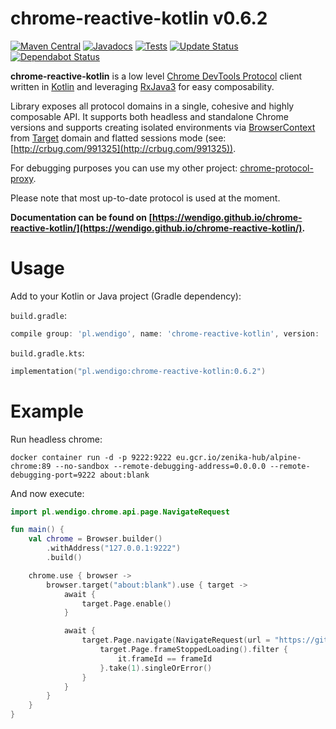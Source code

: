 # chrome-reactive-kotlin v0.6.2

[![Maven Central](https://maven-badges.herokuapp.com/maven-central/pl.wendigo/chrome-reactive-kotlin/badge.svg)](https://maven-badges.herokuapp.com/maven-central/pl.wendigo/chrome-reactive-kotlin) [![Javadocs](https://www.javadoc.io/badge/pl.wendigo/chrome-reactive-kotlin.svg)](https://www.javadoc.io/doc/pl.wendigo/chrome-reactive-kotlin) [![Tests](https://github.com/wendigo/chrome-reactive-kotlin/actions/workflows/tests-with-gradle.yml/badge.svg)](https://github.com/wendigo/chrome-reactive-kotlin/actions/workflows/tests-with-gradle.yml) [![Update Status](https://github.com/wendigo/chrome-reactive-kotlin/workflows/Update%20protocol%20to%20ToT/badge.svg)](https://github.com/wendigo/chrome-reactive-kotlin/actions?workflow=Update+protocol+to+ToT) [![Dependabot Status](https://api.dependabot.com/badges/status?host=github&repo=wendigo/chrome-reactive-kotlin)](https://dependabot.com)

**chrome-reactive-kotlin** is a low level [Chrome DevTools Protocol](https://chromedevtools.github.io/debugger-protocol-viewer/) client written in [Kotlin](https://kotlinlang.org) and leveraging [RxJava3](https://github.com/ReactiveX/RxJava) for easy composability. 

Library exposes all protocol domains in a single, cohesive and highly composable API. It supports both headless and standalone Chrome versions and supports creating isolated environments via [BrowserContext](https://chromedevtools.github.io/debugger-protocol-viewer/tot/Target/) from [Target]((https://chromedevtools.github.io/debugger-protocol-viewer/tot/Target/)) domain and flatted sessions mode (see: [http://crbug.com/991325](http://crbug.com/991325)).

For debugging purposes you can use my other project: [chrome-protocol-proxy](https://github.com/wendigo/chrome-protocol-proxy).

Please note that most up-to-date protocol is used at the moment.

**Documentation can be found on [https://wendigo.github.io/chrome-reactive-kotlin/](https://wendigo.github.io/chrome-reactive-kotlin/).**

# Usage

Add to your Kotlin or Java project (Gradle dependency): 

`build.gradle`:
```groovy
compile group: 'pl.wendigo', name: 'chrome-reactive-kotlin', version: '0.6.2'
```

`build.gradle.kts`:
```kotlin
implementation("pl.wendigo:chrome-reactive-kotlin:0.6.2")
```

# Example

Run headless chrome:

```
docker container run -d -p 9222:9222 eu.gcr.io/zenika-hub/alpine-chrome:89 --no-sandbox --remote-debugging-address=0.0.0.0 --remote-debugging-port=9222 about:blank
```

And now execute:

```kotlin
import pl.wendigo.chrome.api.page.NavigateRequest

fun main() {
    val chrome = Browser.builder()
        .withAddress("127.0.0.1:9222")
        .build()

    chrome.use { browser ->
        browser.target("about:blank").use { target ->
            await {
                target.Page.enable()
            }

            await {
                target.Page.navigate(NavigateRequest(url = "https://github.com/wendigo/chrome-reactive-kotlin")).flatMap { (frameId) ->
                    target.Page.frameStoppedLoading().filter {
                        it.frameId == frameId
                    }.take(1).singleOrError()
                }
            }
        }
    }
}
```
